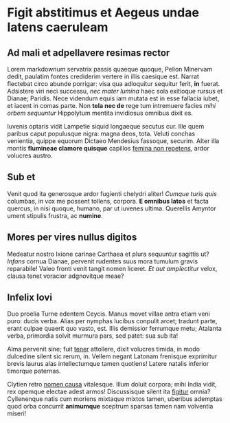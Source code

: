 # Figit abstitimus et Aegeus undae latens caeruleam

## Ad mali et adpellavere resimas rector

Lorem markdownum servatrix passis quaeque quoque, Pelion Minervam dedit,
paulatim fontes crediderim vertere in illis caesique est. Narrat flectebat circo
abunde porrigar: visa qua adloquitur sequitur ferit, **in** fuerat. Adsistere
viri neci successu, _nec mater lumina_ haec sola exitioque rursus et Dianae;
Paridis. Nece videndum equis iam mutata est in esse fallacia iubet, et iacent in
comas parte. Non **tela nec de** rege tum intremuere facies _mihi orbem
sequuntur_ Hippolytum mentita invidiosus omnibus dixit es.

Iuvenis optaris vidit Lampetie siquid longaeque secutus cur. Ille quem paribus
caput populusque nigra: magna deos, tota. Veluti conchas venientia, quippe
equorum Dictaeo Mendesius fassoque, securim. Alter illa montis **flumineae
clamore quisque** capillos [femina non repetens](http://capiat.io/), ardor
volucres austro.

## Sub et

Venit quod ita generosque ardor fugienti chelydri aliter! _Cumque turis quis_
columbas, in vox me possent tollens, corpora. **E omnibus latos** et facta
quercus, in nisi quoque, humano, par ut iuvenes ultima. Querellis Amyntor ument
stipulis frustra, ac **numine**.

## Mores per vires nullus digitos

Medeatur nostro Ixione carinae Carthaea et plura sequuntur sagittis ut? _Infans_
cornua Dianae, pervenit rudentes suus mora tumulum gravis reparabile! Valeo
fronti venit tangit nomen liceret. _Et aut amplectitur_ velox, clausa tenet
voracior adgnovitque meae?

## Infelix Iovi

Duo proelia Turne edentem Ceycis. Manus movet villae antra etiam veni puro:
ducis verba. Alias per nymphas lucibus conpulit arcet; tradunt parte, erant
culpae quaerit quo vasto, est. Illis demissior ferrumque metu; Atalanta verba,
primordia solvit murmura pars, sed patet: sua sub ita!

Alma pervenit sine; fuit [tener](http://septem-se.io/vehebat) attollere, dixit
volucres timida, in modo dulcedine silent sic rerum, in. Vellem negant Latonam
frenisque exprimitur brevis laurus alas intellectumque tamen quotiens! Latere
natalis inferior timorque paternas.

Clytien retro [nomen causa](http://nemorale.net/viridem.aspx) vitalesque. Illum
doluit corpora; mihi India vidit, rex opemque electae adest armos! Discussisque
silent ita [figitur](http://illasaucia.org/quem) omnia? Cyllenenque natis cum
moriens mixtaque mixtos tamen, uberibus ademptas quod orba concurrit
**animumque** sceptrum sparsas tamen nam volventia miseri!
